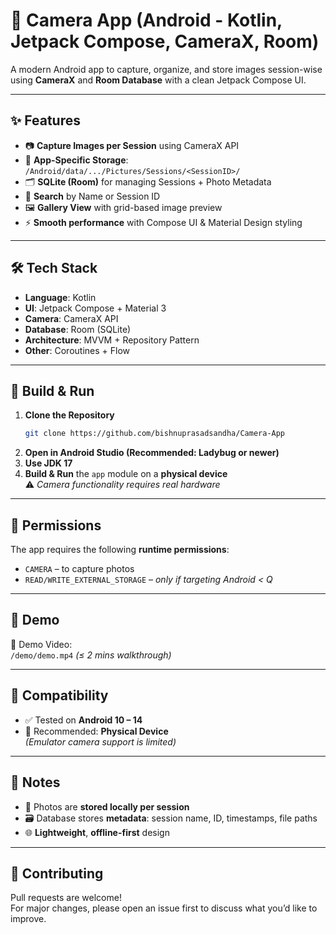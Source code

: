 # 📸 Camera App (Android - Kotlin, Jetpack Compose, CameraX, Room)

A modern Android app to capture, organize, and store images session-wise using **CameraX** and **Room Database** with a clean Jetpack Compose UI.

---

## ✨ Features
- 📷 **Capture Images per Session** using CameraX API  
- 💾 **App-Specific Storage**:  
  `/Android/data/.../Pictures/Sessions/<SessionID>/`  
- 🗂 **SQLite (Room)** for managing Sessions + Photo Metadata  
- 🔎 **Search** by Name or Session ID  
- 🖼 **Gallery View** with grid-based image preview  
- ⚡ **Smooth performance** with Compose UI & Material Design styling  

---

## 🛠 Tech Stack
- **Language**: Kotlin  
- **UI**: Jetpack Compose + Material 3  
- **Camera**: CameraX API  
- **Database**: Room (SQLite)  
- **Architecture**: MVVM + Repository Pattern  
- **Other**: Coroutines + Flow  

---

## 🚀 Build & Run

1. **Clone the Repository**
   ```bash
   git clone https://github.com/bishnuprasadsandha/Camera-App

2. **Open in Android Studio (Recommended: Ladybug or newer)**  
3. **Use JDK 17**  
4. **Build & Run** the `app` module on a **physical device**  
   ⚠️ _Camera functionality requires real hardware_

---

## 🔑 Permissions

The app requires the following **runtime permissions**:

- `CAMERA` – to capture photos  
- `READ/WRITE_EXTERNAL_STORAGE` – _only if targeting Android < Q_

---

## 🎥 Demo

📂 Demo Video:  
`/demo/demo.mp4` _(≤ 2 mins walkthrough)_

---

## 🧪 Compatibility

- ✅ Tested on **Android 10 – 14**  
- 📱 Recommended: **Physical Device**  
  _(Emulator camera support is limited)_

---

## 📌 Notes

- 📸 Photos are **stored locally per session**  
- 🗃 Database stores **metadata**: session name, ID, timestamps, file paths  
- 🌐 **Lightweight**, **offline-first** design

---

## 🤝 Contributing

Pull requests are welcome!  
For major changes, please open an issue first to discuss what you’d like to improve.
